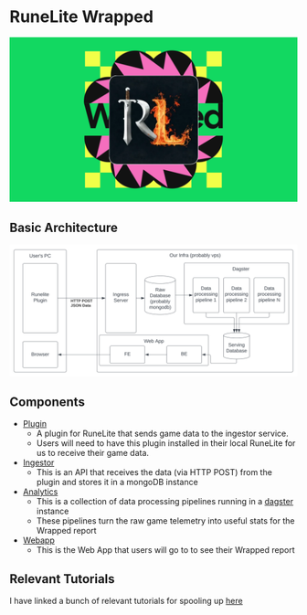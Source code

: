 # RuneLite Wrapped
![banner](/assets/runelite_wrapped_icon_wide.png)


## Basic Architecture

![Architecture Graph](/assets/runelite_wrapped_architecture.svg)


## Components

* [Plugin](/src/plugin/README.md)
  * A plugin for RuneLite that sends game data to the ingestor service.
  * Users will need to have this plugin installed in their local RuneLite for us to receive their game data.
* [Ingestor](/src/ingestor/README.md)
  * This is an API that receives the data (via HTTP POST) from the plugin and stores it in a mongoDB instance
* [Analytics](/src/analytics/README.md)
  * This is a collection of data processing pipelines running in a [dagster](https://dagster.io/) instance
  * These pipelines turn the raw game telemetry into useful stats for the Wrapped report
* [Webapp](/src/webapp/README.md)
  * This is the Web App that users will go to to see their Wrapped report

## Relevant Tutorials

I have linked a bunch of relevant tutorials for spooling up [here](/tutorials/)
